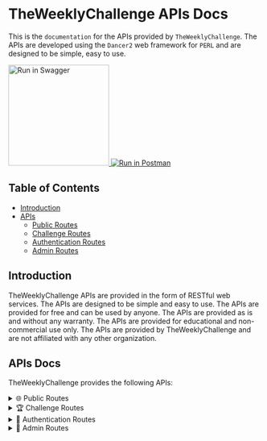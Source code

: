 # TheWeeklyChallenge APIs Docs

This is the `documentation` for the APIs provided by `TheWeeklyChallenge`. The APIs are developed using the `Dancer2` web framework for `PERL` and are designed to be simple, easy to use.

<span>
  <a href="swagger.yaml" target="_blank">
    <img src="https://img.shields.io/badge/Run-SwaggerUI-green?style=flat&logo=swagger" alt="Run in Swagger" width="200"/>
  </a>
 <a href="postman.json">
  <img src="https://run.pstmn.io/button.svg" alt="Run in Postman"/>
</a>
</span>

## Table of Contents

- [Introduction](#introduction)
- [APIs](#apis-docs)
  - [Public Routes](#public-routes)
  - [Challenge Routes](#challenge-routes)
  - [Authentication Routes](#authentication-routes)
  - [Admin Routes](#admin-routes)

## Introduction

TheWeeklyChallenge APIs are provided in the form of RESTful web services. The APIs are designed to be simple and easy to use. The APIs are provided for free and can be used by anyone. The APIs are provided as is and without any warranty. The APIs are provided for educational and non-commercial use only. The APIs are provided by TheWeeklyChallenge and are not affiliated with any other organization.

## APIs Docs

TheWeeklyChallenge provides the following APIs:

<details>
<summary>🌐 Public Routes</summary>

| **Route**      | **Route Method** | **Description**                                                                                                                                                             |
| -------------- | ---------------- | --------------------------------------------------------------------------------------------------------------------------------------------------------------------------- |
| `/team`        | 🟢 GET           | Returns the `team` UI template with `TeamList` data. Displaying information about the weekly challenge team.                                                                |
| `/about`       | 🟢 GET           | Returns the `about` page template. Providing information about TheWeeklyChallenge.                                                                                          |
| `/chart`       | 🟢 GET           | Returns the `chart` UI template. Displaying a chart related to TheWeeklyChallenge data.                                                                                     |
| `/faqs`        | 🔵 POST          | Returns the `FAQ` page with `faqList` data. Supports creation via POST. Allows users to get answers to frequently asked questions and contribute new questions and answers. |
|                | 🟢 GET           | Returns the `FAQ` page with `faqList` data. Displays a list of frequently asked questions and their answers.                                                                |
| `/members`     | 🔵 POST          | Returns the `members` page and `membersList` data. Supports creation via POST. Allows users to become members of TheWeeklyChallenge.                                        |
|                | 🟢 GET           | Returns the `members` page and `membersList` data. Displays a list of current members.                                                                                      |
| `/perl-review` | 🟢 GET           | Returns the `Perl` reviews page and `reviewsList` data. Displays reviews related to Perl challenges.                                                                        |
| `/raku-review` | 🟢 GET           | Returns the `Raku` reviews page and `reviewsList` data. Displays reviews related to Raku challenges.                                                                        |
| `/submissions` | 🔵 POST          | Creates a new `submission`. Allows users to submit their entries for challenges.                                                                                            |
|                | 🟢 GET           | Returns a list of user `submissions`. Displays a list of submissions for challenges.                                                                                        |

</details>

<details>
<summary>🏆 Challenge Routes</summary>

All these routes need a valid authentication Bearer token to access.

| **Route**                 | **Route Method** | **Description**                                                                                                        |
| ------------------------- | ---------------- | ---------------------------------------------------------------------------------------------------------------------- |
| `/challenges`             | 🟢 GET           | Returns a list of `challenges`. Displays a list of all available challenges.                                           |
| `/challenges/{id}`        | 🟢 GET           | Returns details for a specific `challenge`. Displays detailed information about a specific challenge.                  |
| `/challenges/{id}/submit` | 🟢 GET           | Returns `submissions` page for a specific `challenge`. Displays a page for submitting entries to a specific challenge. |
| `/challenges/{id}/submit` | 🔵 POST          | Submits a new entry for the specified `challenge`. Allows users to submit their entries for a specific challenge.      |

</details>

<details>
<summary>🔐 Authentication Routes</summary>

| **Route**      | **Route Method** | **Description**                                                                                     |
| -------------- | ---------------- | --------------------------------------------------------------------------------------------------- |
| `/auth/login`  | 🔵 POST          | User login. Returns authentication token. Allows users to log in to their accounts.                 |
| `/auth/logout` | 🔴 DELETE        | User logout. Invalidates authentication token. Allows users to log out of their accounts.           |
| `/auth/signup` | 🔵 POST          | User registration. Creates a new user account. Allows users to create new accounts.                 |
| `/auth/reset`  | 🔵 POST          | Password reset request. Initiates password reset process. Allows users to request a password reset. |
| `/auth/verify` | 🟤 PATCH         | Verifies user email or phone number after registration. Verifies the user's contact information.    |
| `/auth/login`  | 🟢 GET           | Returns the `login` page UI. Displays the login page for users.                                     |
| `/auth/signup` | 🟢 GET           | Returns the `signup` page UI. Displays the signup page for users.                                   |
| `/auth/reset`  | 🟢 GET           | Returns the _password reset_ page                                                                   |

UI. Displays the password reset page for users. |

</details>

<details>
<summary>🔐 Admin Routes</summary>

| **Route**               | **Route Method** | **Description**                                                                                 |
| ----------------------- | ---------------- | ----------------------------------------------------------------------------------------------- |
| `/admin/login`          | 🟢 GET           | Admin login. Returns authentication page for _admin_. Displays the admin login page.            |
| `/admin/dashboard`      | 🟢 GET           | Returns the _admin_ dashboard UI. Displays the admin dashboard with relevant information.       |
| `/admin/users`          | 🟢 GET           | Returns a list of all _users_. Displays a list of all users for admin management.               |
| `/admin/users`          | 🔵 POST          | Creates a new _user_. Allows admin to create a new user account.                                |
| `/admin/user/{id}`      | 🟢 GET           | Returns user information. Displays detailed information about a specific user.                  |
|                         | 🟤 PATCH         | Updates user information. Allows admin to update user details.                                  |
|                         | 🔴 DELETE        | Deletes user information. Allows admin to delete a user account.                                |
| `/admin/challenges`     | 🟢 GET           | Returns a list of challenges. Displays a list of all available challenges for admin management. |
| `/admin/challenges`     | 🔵 POST          | Creates a new challenge. Allows admin to create a new challenge.                                |
| `/admin/challenge/{id}` | 🟢 GET           | Returns challenge information. Displays detailed information about a specific challenge.        |
|                         | 🟤 PATCH         | Updates challenge information. Allows admin to update challenge details.                        |
|                         | 🔴 DELETE        | Deletes challenge information.                                                                  |
